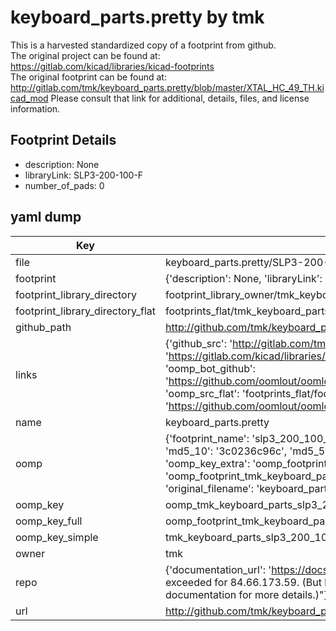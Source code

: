 # keyboard_parts.pretty by tmk  
This is a harvested standardized copy of a footprint from github.  
The original project can be found at:  
https://gitlab.com/kicad/libraries/kicad-footprints  
The original footprint can be found at:
http://gitlab.com/tmk/keyboard_parts.pretty/blob/master/XTAL_HC_49_TH.kicad_mod
Please consult that link for additional, details, files, and license information.  
## Footprint Details
* description: None  
* libraryLink: SLP3-200-100-F  
* number_of_pads: 0  
## yaml dump  
| Key | Value |  
| --- | --- |  
| file | keyboard_parts.pretty/SLP3-200-100-F.kicad_mod |  
| footprint | {'description': None, 'libraryLink': 'SLP3-200-100-F', 'number_of_pads': 0} |  
| footprint_library_directory | footprint_library_owner/tmk_keyboard_parts.pretty |  
| footprint_library_directory_flat | footprints_flat/tmk_keyboard_parts_slp3_200_100_f/working |  
| github_path | http://github.com/tmk/keyboard_parts.pretty/blob/master/SLP3-200-100-F.kicad_mod |  
| links | {'github_src': 'http://gitlab.com/tmk/keyboard_parts.pretty/blob/master/XTAL_HC_49_TH.kicad_mod', 'github_src_repo': 'https://gitlab.com/kicad/libraries/kicad-footprints', 'oomp_bot': 'footprints/tmk_keyboard_parts_slp3_200_100_f/working', 'oomp_bot_github': 'https://github.com/oomlout/oomlout_oomp_footprint_bot/tree/main/footprints/tmk_keyboard_parts_slp3_200_100_f/working', 'oomp_src_flat': 'footprints_flat/footprints_flat/tmk_keyboard_parts_slp3_200_100_f/working', 'oomp_src_flat_github': 'https://github.com/oomlout/oomlout_oomp_footprint_src/tree/main/footprints_flat/tmk_keyboard_parts_slp3_200_100_f/working'} |  
| name | keyboard_parts.pretty |  
| oomp | {'footprint_name': 'slp3_200_100_f', 'library_name': 'keyboard_parts', 'md5': '3c0236c96cbbdbbf6ba147db2a54f353', 'md5_10': '3c0236c96c', 'md5_5': '3c023', 'md5_6': '3c0236', 'oomp_key': 'oomp_tmk_keyboard_parts_slp3_200_100_f', 'oomp_key_extra': 'oomp_footprint_tmk_keyboard_parts_slp3_200_100_f', 'oomp_key_full': 'oomp_footprint_tmk_keyboard_parts_slp3_200_100_f_3c0236', 'oomp_key_simple': 'tmk_keyboard_parts_slp3_200_100_f', 'original_filename': 'keyboard_parts.pretty/SLP3-200-100-F.kicad_mod', 'owner_name': 'tmk'} |  
| oomp_key | oomp_tmk_keyboard_parts_slp3_200_100_f |  
| oomp_key_full | oomp_footprint_tmk_keyboard_parts_slp3_200_100_f |  
| oomp_key_simple | tmk_keyboard_parts_slp3_200_100_f |  
| owner | tmk |  
| repo | {'documentation_url': 'https://docs.github.com/rest/overview/resources-in-the-rest-api#rate-limiting', 'message': "API rate limit exceeded for 84.66.173.59. (But here's the good news: Authenticated requests get a higher rate limit. Check out the documentation for more details.)"} |  
| url | http://github.com/tmk/keyboard_parts.pretty |  

